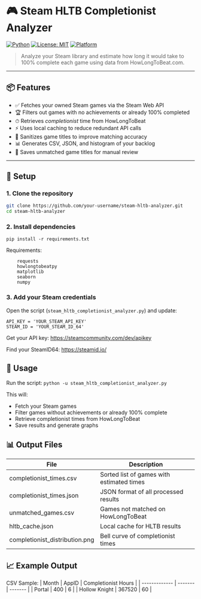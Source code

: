# 🎮 Steam HLTB Completionist Analyzer

[![Python](https://img.shields.io/badge/Python-3.8%2B-blue.svg)](https://www.python.org/)
[![License: MIT](https://img.shields.io/badge/License-MIT-yellow.svg)](https://opensource.org/licenses/MIT)
[![Platform](https://img.shields.io/badge/platform-Windows%20%7C%20Linux%20%7C%20MacOS-lightgrey.svg)]()

> Analyze your Steam library and estimate how long it would take to 100% complete each game using data from HowLongToBeat.com.

---

## 📦 Features

- ✅ Fetches your owned Steam games via the Steam Web API  
- 🏆 Filters out games with no achievements or already 100% completed  
- ⏱ Retrieves *completionist* time from HowLongToBeat  
- ⚡ Uses local caching to reduce redundant API calls  
- 🧹 Sanitizes game titles to improve matching accuracy  
- 📊 Generates CSV, JSON, and histogram of your backlog  
- 📁 Saves unmatched game titles for manual review

---

## 🚀 Setup

### 1. Clone the repository

```bash
git clone https://github.com/your-username/steam-hltb-analyzer.git
cd steam-hltb-analyzer
```

### 2. Install dependencies

`pip install -r requirements.txt`

Requirements:
```
    requests
    howlongtobeatpy
    matplotlib
    seaborn
    numpy
```

### 3. Add your Steam credentials

Open the script (`steam_hltb_completionist_analyzer.py`) and update:

```
API_KEY = 'YOUR_STEAM_API_KEY'
STEAM_ID = 'YOUR_STEAM_ID_64'
```

Get your API key: https://steamcommunity.com/dev/apikey

Find your SteamID64: https://steamid.io/

## 🧪 Usage
Run the script:
`python -u steam_hltb_completionist_analyzer.py`

This will:
- Fetch your Steam games
- Filter games without achievements or already 100% complete
- Retrieve completionist times from HowLongToBeat
- Save results and generate graphs

## 📊 Output Files
| File	| Description |
| ------------- | ------- |
| completionist_times.csv	| Sorted list of games with estimated times |
| completionist_times.json	| JSON format of all processed results |
| unmatched_games.csv	| Games not matched on HowLongToBeat |
| hltb_cache.json	| Local cache for HLTB results |
| completionist_distribution.png	| Bell curve of completionist times |

## 📈 Example Output

CSV Sample:
|      Month    |   AppID | Completionist Hours |
| ------------- | ------- | ------- |
| Portal        | 400    | 6 |
| Hollow Knight | 367520 | 60 |
